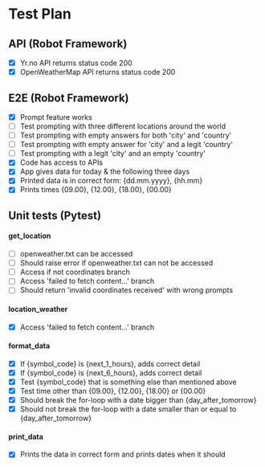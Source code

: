# Test Plan

## API (Robot Framework)

- [x] Yr.no API returns status code 200
- [x] OpenWeatherMap API returns status code 200

## E2E (Robot Framework)

- [x] Prompt feature works
- [ ] Test prompting with three different locations around the world
- [ ] Test prompting with empty answers for both 'city' and 'country'
- [ ] Test prompting with empty answer for 'city' and a legit 'country' 
- [ ] Test prompting with a legit 'city' and an empty 'country'
- [x] Code has access to APIs
- [x] App gives data for today & the following three days
- [x] Printed data is in correct form: {dd.mm.yyyy}, {hh.mm}
- [x] Prints times {09.00}, {12.00}, {18.00}, {00.00}

## Unit tests (Pytest)

#### get_location

- [ ] openweather.txt can be accessed
- [ ] Should raise error if openweather.txt can not be accessed
- [ ] Access if not coordinates branch
- [ ] Access 'failed to fetch content...' branch
- [ ] Should return 'invalid coordinates received' with wrong prompts

#### location_weather
- [x] Access 'failed to fetch content...' branch

#### format_data
- [x] If {symbol_code} is {next_1_hours}, adds correct detail 
- [x] If {symbol_code} is {next_6_hours}, adds correct detail 
- [x] Test {symbol_code} that is something else than mentioned above
- [x] Test time other than {09.00}, {12.00}, {18.00} or {00.00}
- [x] Should break the for-loop with a date bigger than {day_after_tomorrow}
- [x] Should not break the for-loop with a date smaller than or equal to {day_after_tomorrow}

#### print_data
- [x] Prints the data in correct form and prints dates when it should